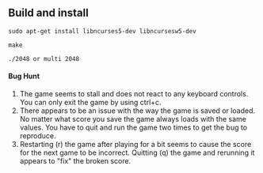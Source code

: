 ## Build and install

`sudo apt-get install libncurses5-dev libncursesw5-dev`

`make`

`./2048 or multi 2048`

#### Bug Hunt
1. The game seems to stall and does not react to any keyboard controls. You can only exit the game by using ctrl+c.
2. There appears to be an issue with the way the game is saved or loaded. No matter what score you save the game always loads with the same values. You have to quit and run the game two times to get the bug to reproduce. 
3. Restarting (r) the game after playing for a bit seems to cause the score for the next game to be incorrect. Quitting (q) the game and rerunning it appears to "fix" the broken score.

